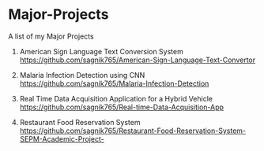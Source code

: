 # Major-Projects
A list of my Major Projects

1. American Sign Language Text Conversion System    https://github.com/sagnik765/American-Sign-Language-Text-Convertor

2. Malaria Infection Detection using CNN    https://github.com/sagnik765/Malaria-Infection-Detection

3. Real Time Data Acquisition Application for a Hybrid Vehicle    https://github.com/sagnik765/Real-time-Data-Acquisition-App

4. Restaurant Food Reservation System    https://github.com/sagnik765/Restaurant-Food-Reservation-System-SEPM-Academic-Project-

